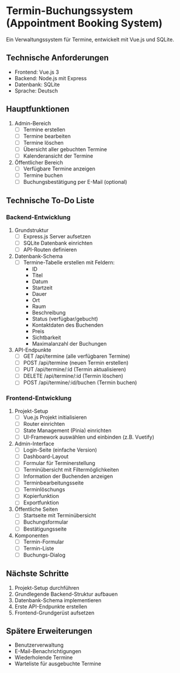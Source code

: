 # Termin-Buchungssystem (Appointment Booking System)

Ein Verwaltungssystem für Termine, entwickelt mit Vue.js und SQLite.

## Technische Anforderungen

- Frontend: Vue.js 3
- Backend: Node.js mit Express
- Datenbank: SQLite
- Sprache: Deutsch

## Hauptfunktionen

1. Admin-Bereich
   - [ ] Termine erstellen
   - [ ] Termine bearbeiten
   - [ ] Termine löschen
   - [ ] Übersicht aller gebuchten Termine
   - [ ] Kalenderansicht der Termine

2. Öffentlicher Bereich
   - [ ] Verfügbare Termine anzeigen
   - [ ] Termine buchen
   - [ ] Buchungsbestätigung per E-Mail (optional)

## Technische To-Do Liste

### Backend-Entwicklung
1. Grundstruktur
   - [ ] Express.js Server aufsetzen
   - [ ] SQLite Datenbank einrichten
   - [ ] API-Routen definieren

2. Datenbank-Schema
   - [ ] Termine-Tabelle erstellen mit Feldern:
     - ID
     - Titel
     - Datum
     - Startzeit
     - Dauer
     - Ort
     - Raum
     - Beschreibung
     - Status (verfügbar/gebucht)
     - Kontaktdaten des Buchenden
     - Preis
     - Sichtbarkeit
     - Maximalanzahl der Buchungen

3. API-Endpunkte
   - [ ] GET /api/termine (alle verfügbaren Termine)
   - [ ] POST /api/termine (neuen Termin erstellen)
   - [ ] PUT /api/termine/:id (Termin aktualisieren)
   - [ ] DELETE /api/termine/:id (Termin löschen)
   - [ ] POST /api/termine/:id/buchen (Termin buchen)

### Frontend-Entwicklung
1. Projekt-Setup
   - [ ] Vue.js Projekt initialisieren
   - [ ] Router einrichten
   - [ ] State Management (Pinia) einrichten
   - [ ] UI-Framework auswählen und einbinden (z.B. Vuetify)

2. Admin-Interface
   - [ ] Login-Seite (einfache Version)
   - [ ] Dashboard-Layout
   - [ ] Formular für Terminerstellung
   - [ ] Terminübersicht mit Filtermöglichkeiten
   - [ ] Information der Buchenden anzeigen
   - [ ] Terminbearbeitungsseite
   - [ ] Terminlöschungs
   - [ ] Kopierfunktion
   - [ ] Exportfunktion

3. Öffentliche Seiten
   - [ ] Startseite mit Terminübersicht
   - [ ] Buchungsformular
   - [ ] Bestätigungsseite

4. Komponenten
   - [ ] Termin-Formular
   - [ ] Termin-Liste
   - [ ] Buchungs-Dialog

## Nächste Schritte
1. Projekt-Setup durchführen
2. Grundlegende Backend-Struktur aufbauen
3. Datenbank-Schema implementieren
4. Erste API-Endpunkte erstellen
5. Frontend-Grundgerüst aufsetzen

## Spätere Erweiterungen
- Benutzerverwaltung
- E-Mail-Benachrichtigungen
- Wiederholende Termine
- Warteliste für ausgebuchte Termine
